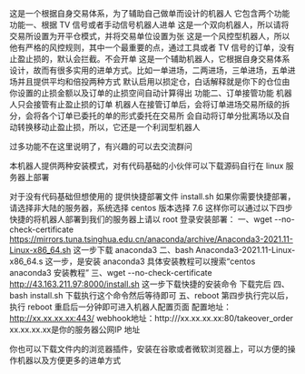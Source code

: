 这是一个根据自身交易体系，为了辅助自己做单而设计的机器人
它包含两个功能
功能一、根据 TV 信号或者手动信号机器人进单
这是一个双向机器人，所以请将交易所设置为开平仓模式，并将交易单位设置为张
这是一个风控型机器人，所以他有严格的风控规则，其中一个最重要的点，通过工具或者 TV 信号的订单，没有止盈止损的，默认会拦截。不会开单
这是一个辅助机器人，它根据自身交易体系设计，故而有很多实用的进单方式。比如一单进场，二两进场，三单进场，五单进场并且提供平均和倍投两种方式
默认启用以损定仓，白话解释就是你下的仓位由你设置的止损金额以及订单的止损空间自动计算得出
功能二、订单接管功能
机器人只会接管有止盈止损的订单
机器人在接管订单后，会将订单进场交易所级的拆分，会将各个订单已委托的单的形式委托在交易所
会自动将订单分批离场以及自动转换移动止盈止损，所以，它还是一个利润型机器人

过多功能不在这里说明了，有兴趣的可以去交流群问

本机器人提供两种安装模式，对有代码基础的小伙伴可以下载源码自行在 linux 服务器上部署

对于没有代码基础但想使用的 提供快捷部署文件 install.sh
如果你需要快捷部署，请选择非大陆的服务器，系统选择 centos 版本选择 7.6 
这样你可以通过以下四步快捷的将机器人部署到我们的服务器上请以 root 登录安装部署：
一、wget  --no-check-certificate https://mirrors.tuna.tsinghua.edu.cn/anaconda/archive/Anaconda3-2021.11-Linux-x86_64.sh 
这一步下载 anaconda3 
二、bash Anaconda3-2021.11-Linux-x86_64.s
这一步，是安装 anaconda3 具体安装教程可以搜索“centos anaconda3 安装教程”
三、wget  --no-check-certificate http://43.163.211.97:8000/install.sh
这一步下载快捷的安装命令 下载完后
四、bash install.sh 下载执行这个命令然后等待即可
五、reboot 第四步执行完以后，执行 reboot 重启后一分钟即可进入机器人配置页面
配置地址：http://xx.xx.xx.xx:443/
webhook地址：http:///xx.xx.xx.xx:80/takeover_order
xx.xx.xx.xx是你的服务器公网IP 地址


你也可以下载文件内的浏览器插件，安装在谷歌或者微软浏览器上，可以方便的操作机器以及方便更多的进单方式

